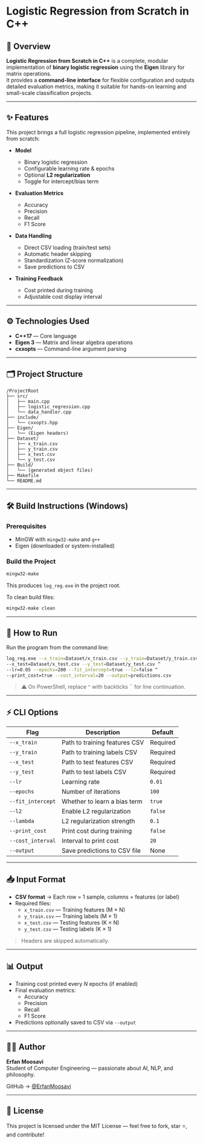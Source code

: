 # Logistic Regression from Scratch in C++  

## 📌 Overview  

**Logistic Regression from Scratch in C++** is a complete, modular implementation of **binary logistic regression** using the **Eigen** library for matrix operations.  
It provides a **command-line interface** for flexible configuration and outputs detailed evaluation metrics, making it suitable for hands-on learning and small-scale classification projects.  

---

## ✨ Features  

This project brings a full logistic regression pipeline, implemented entirely from scratch:  

- **Model**  
  - Binary logistic regression  
  - Configurable learning rate & epochs  
  - Optional **L2 regularization**  
  - Toggle for intercept/bias term  

- **Evaluation Metrics**  
  - Accuracy  
  - Precision  
  - Recall  
  - F1 Score  

- **Data Handling**  
  - Direct CSV loading (train/test sets)  
  - Automatic header skipping  
  - Standardization (Z-score normalization)  
  - Save predictions to CSV  

- **Training Feedback**  
  - Cost printed during training  
  - Adjustable cost display interval  

---

## ⚙️ Technologies Used  

- **C++17** — Core language  
- **Eigen 3** — Matrix and linear algebra operations  
- **cxxopts** — Command-line argument parsing  

---

## 🗂 Project Structure  

```
/ProjectRoot
├── src/
│   ├── main.cpp
│   ├── logistic_regression.cpp
│   └── data_handler.cpp
├── include/
│   └── cxxopts.hpp
├── Eigen/
│   └── (Eigen headers)
├── Dataset/
│   ├── x_train.csv
│   ├── y_train.csv
│   ├── x_test.csv
│   └── y_test.csv
├── Build/
│   └── (generated object files)
├── Makefile
└── README.md
```

---

## 🛠️ Build Instructions (Windows)  

### Prerequisites  
- MinGW with `mingw32-make` and `g++`  
- Eigen (downloaded or system-installed)  

### Build the Project  

```bash
mingw32-make
```

This produces `log_reg.exe` in the project root.  

To clean build files:  

```bash
mingw32-make clean
```

---

## 🚀 How to Run  

Run the program from the command line:  

```bash
log_reg.exe --x_train=Dataset/x_train.csv --y_train=Dataset/y_train.csv ^
--x_test=Dataset/x_test.csv --y_test=Dataset/y_test.csv ^
--lr=0.05 --epochs=200 --fit_intercept=true --l2=false ^
--print_cost=true --cost_interval=20 --output=predictions.csv
```

> ⚠️ On PowerShell, replace `^` with backticks `` for line continuation.  

---

## ⚡ CLI Options  

| Flag              | Description                               | Default    |
|-------------------|-------------------------------------------|------------|
| `--x_train`       | Path to training features CSV              | Required   |
| `--y_train`       | Path to training labels CSV                | Required   |
| `--x_test`        | Path to test features CSV                  | Required   |
| `--y_test`        | Path to test labels CSV                    | Required   |
| `--lr`            | Learning rate                             | `0.01`     |
| `--epochs`        | Number of iterations                      | `100`      |
| `--fit_intercept` | Whether to learn a bias term              | `true`     |
| `--l2`            | Enable L2 regularization                  | `false`    |
| `--lambda`        | L2 regularization strength                | `0.1`      |
| `--print_cost`    | Print cost during training                | `false`    |
| `--cost_interval` | Interval to print cost                    | `20`       |
| `--output`        | Save predictions to CSV file              | None       |

---

## 📥 Input Format  

- **CSV format** → Each row = 1 sample, columns = features (or label)  
- Required files:  
  - `x_train.csv` — Training features (M × N)  
  - `y_train.csv` — Training labels (M × 1)  
  - `x_test.csv`  — Testing features (K × N)  
  - `y_test.csv`  — Testing labels (K × 1)  

> Headers are skipped automatically.  

---

## 📊 Output  

- Training cost printed every *N* epochs (if enabled)  
- Final evaluation metrics:  
  - Accuracy  
  - Precision  
  - Recall  
  - F1 Score  
- Predictions optionally saved to CSV via `--output`  

---

## 👨‍💻 Author  

**Erfan Moosavi**  
Student of Computer Engineering — passionate about AI, NLP, and philosophy.  

GitHub → [@ErfanMoosavi](https://github.com/ErfanMoosavi)  

---

## 📜 License  

This project is licensed under the MIT License — feel free to fork, star ⭐, and contribute!  
